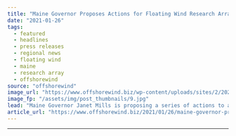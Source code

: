 ```yaml
---
title: "Maine Governor Proposes Actions for Floating Wind Research Array"
date: "2021-01-26"
tags: 
  - featured
  - headlines
  - press releases
  - regional news
  - floating wind
  - maine
  - research array
  - offshorewind
source: "offshorewind"
image_url: "https://www.offshorewind.biz/wp-content/uploads/sites/2/2021/01/Maine-Governor-Proposes-Actions-for-Floating-Wind-Research-Array.jpg"
image_fp: "/assets/img/post_thumbnails/9.jpg"
lead: "Maine Governor Janet Mills is proposing a series of actions to advance the planned"
article_url: "https://www.offshorewind.biz/2021/01/26/maine-governor-proposes-actions-for-floating-wind-research-array/"
---
```


---

